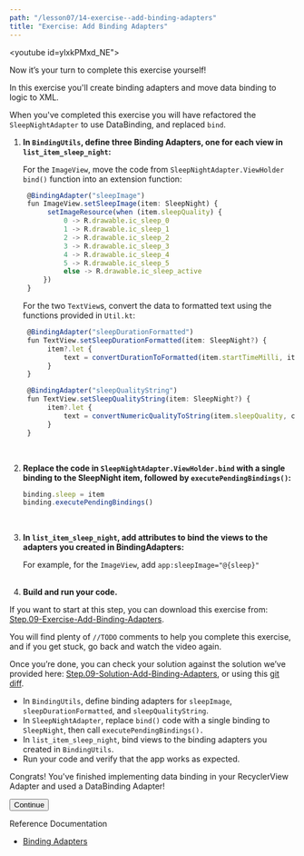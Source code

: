 ```yaml
---
path: "/lesson07/14-exercise--add-binding-adapters"
title: "Exercise: Add Binding Adapters"
---
```


<youtube id=ylxkPMxd_NE"></youtube>

<p>Now it’s your turn to complete this exercise yourself!</p>
<p>In this exercise you'll create binding adapters and move data binding to logic to XML.</p>
<p>When you've completed this exercise you will have refactored the <code>SleepNightAdapter</code> to use DataBinding, and replaced <code>bind</code>.</p>
<ol>
<li><p><strong>In <code>BindingUtils</code>, define three Binding Adapters, one for each view in <code>list_item_sleep_night</code>:</strong> </p>
<p>For the <code>ImageView</code>, move the code from <code>SleepNightAdapter.ViewHolder bind()</code> function into an extension function:</p>

```ts
 @BindingAdapter("sleepImage")
 fun ImageView.setSleepImage(item: SleepNight) {
      setImageResource(when (item.sleepQuality) {
          0 -> R.drawable.ic_sleep_0
          1 -> R.drawable.ic_sleep_1
          2 -> R.drawable.ic_sleep_2
          3 -> R.drawable.ic_sleep_3
          4 -> R.drawable.ic_sleep_4
          5 -> R.drawable.ic_sleep_5
          else -> R.drawable.ic_sleep_active
     })
 }
```

<p>For the two <code>TextView</code>s, convert the data to formatted text using the functions provided in <code>Util.kt</code>:</p>

```ts
 @BindingAdapter("sleepDurationFormatted")
 fun TextView.setSleepDurationFormatted(item: SleepNight?) {
      item?.let {
          text = convertDurationToFormatted(item.startTimeMilli, item.endTimeMilli,context.resources)
      }
 }

 @BindingAdapter("sleepQualityString")
 fun TextView.setSleepQualityString(item: SleepNight?) {
      item?.let {
          text = convertNumericQualityToString(item.sleepQuality, context.resources)
      }
 }
```

<p><br></p>
</li>
<li><p><strong>Replace the code in <code>SleepNightAdapter.ViewHolder.bind</code> with a single binding to the SleepNight item,  followed by <code>executePendingBindings()</code>:</strong></p>

```ts
binding.sleep = item
binding.executePendingBindings()
```

<p><br></p>
</li>
<li><p><strong>In <code>list_item_sleep_night</code>, add attributes to bind the views to the adapters you created in BindingAdapters:</strong> </p>
<p>For example, for the <code>ImageView</code>, add <code>app:sleepImage="@{sleep}"</code>
<br><br></p>
</li>
<li><strong>Build and run your code.</strong></li>
</ol>
<p>If you want to start at this step, you can download this exercise from: <a target="_blank" href="https://github.com/udacity/andfun-kotlin-sleep-tracker-with-recyclerview/archive/Step.09-Exercise-Add-Binding-Adapters.zip">Step.09-Exercise-Add-Binding-Adapters</a>.</p>
<p>You will find plenty of <code>//TODO</code> comments to help you complete this exercise, and if you get stuck, go back and watch the video again.</p>
<p>Once you’re done, you can check your solution against the solution we’ve provided here: <a target="_blank" href="https://github.com/udacity/andfun-kotlin-sleep-tracker-with-recyclerview/tree/Step.09-Solution-Add-Binding-Adapters">Step.09-Solution-Add-Binding-Adapters</a>, or using this <a target="_blank" href="https://github.com/udacity/andfun-kotlin-sleep-tracker-with-recyclerview/compare/Step.09-Exercise-Add-Binding-Adapters...Step.09-Solution-Add-Binding-Adapters">git diff</a>.</p>

<text-box variant='learningObjectives' name='Complete these tasks to use binding adapters in the ViewHolder.'>

- In <code>BindingUtils</code>, define binding adapters for <code>sleepImage</code>, <code>sleepDurationFormatted</code>, and <code>sleepQualityString</code>.
- In <code>SleepNightAdapter</code>, replace <code>bind()</code> code with a single binding to <code>SleepNight</code>, then call <code>executePendingBindings().</code>
- In <code>list_item_sleep_night</code>, bind views to the binding adapters you created in <code>BindingUtils</code>.
- Run your code and verify that the app works as expected.

</text-box>

<p>Congrats! You've finished implementing data binding in your RecyclerView Adapter and used a DataBinding Adapter!</p>
<button>Continue</button>

<p>Reference Documentation</p>
<ul>
<li><a target="_blank" href="https://developer.android.com/topic/libraries/data-binding">Binding Adapters</a></li>
</ul>
